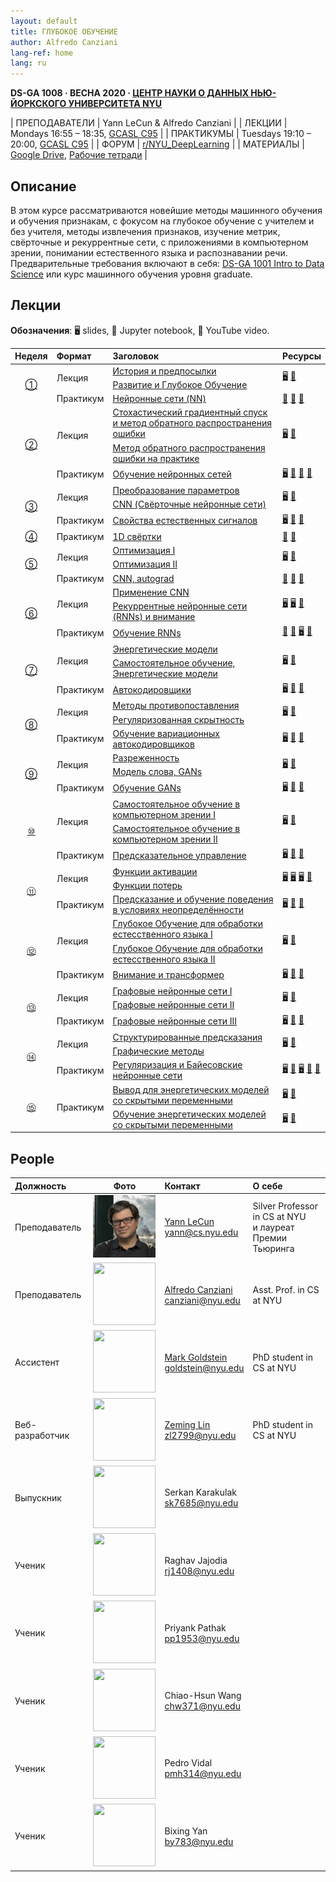 ```yaml
---
layout: default
title: ГЛУБОКОЕ ОБУЧЕНИЕ
author: Alfredo Canziani
lang-ref: home
lang: ru
---
```


<!-- **DS-GA 1008 · SPRING 2020 · [NYU CENTER FOR DATA SCIENCE](http://cds.nyu.edu/)** -->

**DS-GA 1008 · ВЕСНА 2020 · [ЦЕНТР НАУКИ О ДАННЫХ НЬЮ-ЙОРКСКОГО УНИВЕРСИТЕТА NYU](http://cds.nyu.edu/)**

<!-- | INSTRUCTORS | Yann LeCun & Alfredo Canziani |
| LECTURES    | Mondays 16:55 – 18:35, [GCASL C95](http://library.nyu.edu/services/campus-media/classrooms/gcasl-c95/) |
| PRACTICA    | Tuesdays 19:10 – 20:00, [GCASL C95](http://library.nyu.edu/services/campus-media/classrooms/gcasl-c95/) |
| FORUM       | [r/NYU_DeepLearning](https://www.reddit.com/r/NYU_DeepLearning/) |
| MATERIAL    | [Google Drive](https://bitly.com/DLSP20), [Notebooks](https://github.com/Atcold/pytorch-Deep-Learning) | -->

| ПРЕПОДАВАТЕЛИ | Yann LeCun & Alfredo Canziani |
| ЛЕКЦИИ        | Mondays 16:55 – 18:35, [GCASL C95](http://library.nyu.edu/services/campus-media/classrooms/gcasl-c95/) |
| ПРАКТИКУМЫ    | Tuesdays 19:10 – 20:00, [GCASL C95](http://library.nyu.edu/services/campus-media/classrooms/gcasl-c95/) |
| ФОРУМ         | [r/NYU_DeepLearning](https://www.reddit.com/r/NYU_DeepLearning/) |
| МАТЕРИАЛЫ     | [Google Drive](https://bitly.com/DLSP20), [Рабочие тетради](https://github.com/Atcold/pytorch-Deep-Learning) |


<!-- ## Description -->

## Описание

<!-- This course concerns the latest techniques in deep learning and representation learning, focusing on supervised and unsupervised deep learning, embedding methods, metric learning, convolutional and recurrent nets, with applications to computer vision, natural language understanding, and speech recognition. The prerequisites include: [DS-GA 1001 Intro to Data Science](https://cds.nyu.edu/academics/ms-curriculum/) or a graduate-level machine learning course. -->

В этом курсе рассматриваются новейшие методы машинного обучения и обучения признакам, с фокусом на глубокое обучение с учителем и без учителя, методы извлечения признаков, изучение метрик, свёрточные и рекуррентные сети, с приложениями в компьютерном зрении, понимании естественного языка и распознавании речи. Предварительные требования включают в себя: [DS-GA 1001 Intro to Data Science](https://cds.nyu.edu/academics/ms-curriculum/) или курс машинного обучения уровня graduate.

<!-- ## Lectures -->

## Лекции

**Обозначения**: 🖥 slides, 📓 Jupyter notebook, 🎥 YouTube video.

<table>
<!-- =============================== HEADER ================================ -->
  <thead>
    <tr>
      <th>Неделя</th>
      <th align="left">Формат</th>
      <th align="left">Заголовок</th>
      <th align="left">Ресурсы</th>
    </tr>
  </thead>
  <tbody>
<!-- =============================== WEEK 1 ================================ -->
    <tr>
      <td rowspan="3" align="center"><a href="{{site.baseurl}}/ru/week01/01">①</a></td>
      <td rowspan="2">Лекция</td>
      <td><a href="{{site.baseurl}}/ru/week01/01-1">История и предпосылки</a></td>
      <td rowspan="2">
        <a href="https://drive.google.com/open?id=1Q7LtZyIS1f3TfeTGll3aDtWygh3GAfCb">🖥️</a>
        <a href="https://www.youtube.com/watch?v=0bMe_vCZo30">🎥</a>
      </td>
    </tr>
    <tr><td><a href="{{site.baseurl}}/ru/week01/01-2">Развитие и Глубокое Обучение</a></td></tr>
    <tr>
      <td rowspan="1">Практикум</td>
      <td><a href="{{site.baseurl}}/ru/week01/01-3">Нейронные сети (NN)</a></td>
      <td>
        <a href="https://github.com/Atcold/pytorch-Deep-Learning/blob/master/01-tensor_tutorial.ipynb">📓</a>
        <a href="https://github.com/Atcold/pytorch-Deep-Learning/blob/master/02-space_stretching.ipynb">📓</a>
        <a href="https://www.youtube.com/watch?v=5_qrxVq1kvc">🎥</a>
      </td>
    </tr>
<!-- =============================== WEEK 2 ================================ -->
    <tr>
      <td rowspan="3" align="center"><a href="{{site.baseurl}}/ru/week02/02">②</a></td>
      <td rowspan="2">Лекция</td>
      <td><a href="{{site.baseurl}}/ru/week02/02-1">Стохастический градиентный спуск и метод обратного распространения ошибки</a></td>
      <td rowspan="2">
        <a href="https://drive.google.com/open?id=1w2jV_BT2hWzfOKBR02x_rB4-dfVUI6SR">🖥️</a>
        <a href="https://www.youtube.com/watch?v=d9vdh3b787Y">🎥</a>
      </td>
    </tr>
    <tr><td><a href="{{site.baseurl}}/ru/week02/02-2">Метод обратного распространения ошибки на практике</a></td></tr>
    <tr>
      <td rowspan="1">Практикум</td>
      <td><a href="{{site.baseurl}}/ru/week02/02-3">Обучение нейронных сетей</a></td>
      <td>
        <a href="https://github.com/Atcold/pytorch-Deep-Learning/blob/master/slides/01%20-%20Spiral%20classification.pdf">🖥</a>
        <a href="https://github.com/Atcold/pytorch-Deep-Learning/blob/master/04-spiral_classification.ipynb">📓</a>
        <a href="https://github.com/Atcold/pytorch-Deep-Learning/blob/master/05-regression.ipynb">📓</a>
        <a href="https://www.youtube.com/watch?v=WAn6lip5oWk">🎥</a>
      </td>
    </tr>
<!-- =============================== WEEK 3 ================================ -->
    <tr>
      <td rowspan="3" align="center"><a href="{{site.baseurl}}/ru/week03/03">③</a></td>
      <td rowspan="2">Лекция</td>
      <td><a href="{{site.baseurl}}/ru/week03/03-1">Преобразование параметров</a></td>
      <td rowspan="2">
        <a href="https://drive.google.com/open?id=18UFaOGNKKKO5TYnSxr2b8dryI-PgZQmC">🖥️</a>
        <a href="https://youtu.be/FW5gFiJb-ig">🎥</a>
      </td>
    </tr>
    <tr><td><a href="{{site.baseurl}}/ru/week03/03-2">CNN (Свёрточные нейронные сети)</a></td></tr>
    <tr>
      <td rowspan="1">Практикум</td>
      <td><a href="{{site.baseurl}}/ru/week03/03-3">Свойства естественных сигналов</a></td>
      <td>
        <a href="https://github.com/Atcold/pytorch-Deep-Learning/blob/master/slides/02%20-%20CNN.pdf">🖥</a>
        <a href="https://github.com/Atcold/pytorch-Deep-Learning/blob/master/06-convnet.ipynb">📓</a>
        <a href="https://youtu.be/kwPWpVverkw">🎥</a>
      </td>
    </tr>
<!-- =============================== WEEK 4 ================================ -->
    <tr>
      <td rowspan="1" align="center"><a href="{{site.baseurl}}/ru/week04/04">④</a></td>
      <td rowspan="1">Практикум</td>
      <td><a href="{{site.baseurl}}/ru/week04/04-1">1D свёртки</a></td>
      <td>
        <a href="https://github.com/Atcold/pytorch-Deep-Learning/blob/master/07-listening_to_kernels.ipynb">📓</a>
        <a href="https://youtu.be/OrBEon3VlQg">🎥</a>
      </td>
    </tr>
<!-- =============================== WEEK 5 ================================ -->
    <tr>
      <td rowspan="3" align="center"><a href="{{site.baseurl}}/ru/week05/05">⑤</a></td>
      <td rowspan="2">Лекция</td>
      <td><a href="{{site.baseurl}}/ru/week05/05-1">Оптимизация I</a></td>
      <td rowspan="2">
        <a href="https://drive.google.com/open?id=1pwlGN6hDFfEYQqBqcMjWbe4yfBDTxsab">🖥️</a>
        <a href="https://youtu.be/--NZb480zlg">🎥</a>
      </td>
    </tr>
    <tr><td><a href="{{site.baseurl}}/ru/week05/05-2">Оптимизация II</a></td></tr>
    <tr>
      <td rowspan="1">Практикум</td>
      <td><a href="{{site.baseurl}}/ru/week05/05-3">CNN, autograd</a></td>
      <td>
        <a href="https://github.com/Atcold/pytorch-Deep-Learning/blob/master/03-autograd_tutorial.ipynb">📓</a>
        <a href="https://github.com/Atcold/pytorch-Deep-Learning/blob/master/extra/b-custom_grads.ipynb">📓</a>
        <a href="https://youtu.be/eEzCZnOFU1w">🎥</a>
      </td>
    </tr>
<!-- =============================== WEEK 6 ================================ -->
    <tr>
      <td rowspan="3" align="center"><a href="{{site.baseurl}}/ru/week06/06">⑥</a></td>
      <td rowspan="2">Лекция</td>
      <td><a href="{{site.baseurl}}/ru/week06/06-1">Применение CNN</a></td>
      <td rowspan="2">
        <a href="https://drive.google.com/open?id=1opT7lV0IRYJegtZjuHsKhlsM5L7GpGL1">🖥️</a>
        <a href="https://drive.google.com/open?id=1sdeVBC3nuh5Zkm2sqzdScEicRvLc_v-F">🖥️</a>
        <a href="https://youtu.be/ycbMGyCPzvE">🎥</a>
      </td>
    </tr>
    <tr><td><a href="{{site.baseurl}}/ru/week06/06-2">Рекуррентные нейронные сети (RNNs) и внимание</a></td></tr>
    <tr>
      <td rowspan="1">Практикум</td>
      <td><a href="{{site.baseurl}}/ru/week06/06-3">Обучение RNNs</a></td>
      <td>
        <a href="https://github.com/Atcold/pytorch-Deep-Learning/blob/master/08-seq_classification.ipynb">📓</a>
        <a href="https://github.com/Atcold/pytorch-Deep-Learning/blob/master/09-echo_data.ipynb">📓</a>
        <a href="https://github.com/Atcold/pytorch-Deep-Learning/blob/master/slides/04%20-%20RNN.pdf">🖥️</a>
        <a href="https://youtu.be/8cAffg2jaT0">🎥</a>
      </td>
    </tr>
<!-- =============================== WEEK 7 ================================ -->
    <tr>
      <td rowspan="3" align="center"><a href="{{site.baseurl}}/ru/week07/07">⑦</a></td>
      <td rowspan="2">Лекция</td>
      <td><a href="{{site.baseurl}}/ru/week07/07-1">Энергетические модели</a></td>
      <td rowspan="2">
        <a href="https://drive.google.com/open?id=1z8Dz1YtkOEJpU-gh5RIjORs3GGqkYJQa">🖥️</a>
        <a href="https://youtu.be/tVwV14YkbYs">🎥</a>
      </td>
    </tr>
    <tr><td><a href="{{site.baseurl}}/ru/week07/07-2">Самостоятельное обучение, Энергетические модели</a></td></tr>
    <tr>
      <td rowspan="1">Практикум</td>
      <td><a href="{{site.baseurl}}/ru/week07/07-3">Автокодировщики</a></td>
      <td>
        <a href="https://github.com/Atcold/pytorch-Deep-Learning/blob/master/slides/05%20-%20Generative%20models.pdf">🖥️</a>
        <a href="https://github.com/Atcold/pytorch-Deep-Learning/blob/master/10-autoencoder.ipynb">📓</a>
        <a href="https://youtu.be/bggWQ14DD9M">🎥</a>
      </td>
    </tr>
<!-- =============================== WEEK 8 ================================ -->
    <tr>
      <td rowspan="3" align="center"><a href="{{site.baseurl}}/ru/week08/08">⑧</a></td>
      <td rowspan="2">Лекция</td>
      <td><a href="{{site.baseurl}}/ru/week08/08-1">Методы противопоставления</a></td>
      <td rowspan="2">
        <a href="https://drive.google.com/open?id=1Zo_PyBEO6aNt0GV74kj8MQL7kfHdIHYO">🖥️</a>
        <a href="https://youtu.be/ZaVP2SY23nc">🎥</a>
      </td>
    </tr>
    <tr><td><a href="{{site.baseurl}}/ru/week08/08-2">Регуляризованная скрытность</a></td></tr>
    <tr>
      <td rowspan="1">Практикум</td>
      <td><a href="{{site.baseurl}}/ru/week08/08-3">Обучение вариационных автокодировщиков</a></td>
      <td>
        <a href="https://github.com/Atcold/pytorch-Deep-Learning/blob/master/slides/05%20-%20Generative%20models.pdf">🖥️</a>
        <a href="https://github.com/Atcold/pytorch-Deep-Learning/blob/master/11-VAE.ipynb">📓</a>
        <a href="https://youtu.be/7Rb4s9wNOmc">🎥</a>
      </td>
    </tr>
<!-- =============================== WEEK 9 ================================ -->
    <tr>
      <td rowspan="3" align="center"><a href="{{site.baseurl}}/ru/week09/09">⑨</a></td>
      <td rowspan="2">Лекция</td>
      <td><a href="{{site.baseurl}}/ru/week09/09-1">Разреженность</a></td>
      <td rowspan="2">
        <a href="https://drive.google.com/open?id=1wJRzhjSqlrSqEpX4Omagb_gdIkQ5f-6K">🖥️</a>
        <a href="https://youtu.be/Pgct8PKV7iw">🎥</a>
      </td>
    </tr>
    <tr><td><a href="{{site.baseurl}}/ru/week09/09-2">Модель слова, GANs</a></td></tr>
    <tr>
      <td rowspan="1">Практикум</td>
      <td><a href="{{site.baseurl}}/ru/week09/09-3">Обучение GANs</a></td>
      <td>
        <a href="https://github.com/Atcold/pytorch-Deep-Learning/blob/master/slides/05%20-%20Generative%20models.pdf">🖥️</a>
        <a href="https://github.com/pytorch/examples/tree/master/dcgan">📓</a>
        <a href="https://youtu.be/xYc11zyZ26M">🎥</a>
      </td>
    </tr>
<!-- =============================== WEEK 10 =============================== -->
    <tr>
      <td rowspan="3" align="center"><a href="{{site.baseurl}}/ru/week10/10">⑩</a></td>
      <td rowspan="2">Лекция</td>
      <td><a href="{{site.baseurl}}/ru/week10/10-1">Самостоятельное обучение в компьютерном зрении I</a></td>
      <td rowspan="2">
        <a href="https://drive.google.com/open?id=16lsnDN2HIBTcRucbVKY5B_U16c0tNQhR">🖥️</a>
        <a href="https://youtu.be/0KeR6i1_56g">🎥</a>
      </td>
    </tr>
    <tr><td><a href="{{site.baseurl}}/ru/week10/10-2">Самостоятельное обучение в компьютерном зрении II</a></td></tr>
    <tr>
      <td rowspan="1">Практикум</td>
      <td><a href="{{site.baseurl}}/ru/week10/10-3">Предсказательное управление</a></td>
      <td>
        <a href="https://github.com/Atcold/pytorch-Deep-Learning/blob/master/slides/09%20-%20Controller%20learning.pdf">🖥️</a>
        <a href="https://github.com/Atcold/pytorch-Deep-Learning/blob/master/14-truck_backer-upper.ipynb">📓</a>
        <a href="https://youtu.be/A3klBqEWR-I">🎥</a>
      </td>
    </tr>
<!-- =============================== WEEK 11 =============================== -->
    <tr>
      <td rowspan="3" align="center"><a href="{{site.baseurl}}/ru/week11/11">⑪</a></td>
      <td rowspan="2">Лекция</td>
      <td><a href="{{site.baseurl}}/ru/week11/11-1">Функции активации</a></td>
      <td rowspan="2">
        <a href="https://drive.google.com/file/d/1AzFVLG7D4NK6ugh60f0cJQGYF5OL2sUB">🖥️</a>
        <a href="https://drive.google.com/file/d/1rkiZy0vjZqE2w7baVWvxwfAGae0Eh1Wm">🖥️</a>
        <a href="https://drive.google.com/file/d/1tryOlVAFmazLLZusD2-UfReFMkPk5hPk">🖥️</a>
        <a href="https://youtu.be/bj1fh3BvqSU">🎥</a>
      </td>
    </tr>
    <tr><td><a href="{{site.baseurl}}/ru/week11/11-2">Функции потерь</a></td></tr>
    <tr>
      <td rowspan="1">Практикум</td>
      <td><a href="{{site.baseurl}}/ru/week11/11-3">Предсказание и обучение поведения в условиях неопределённости</a></td>
      <td>
        <a href="http://bit.ly/PPUU-slides">🖥️</a>
        <a href="http://bit.ly/PPUU-code">📓</a>
        <a href="https://youtu.be/VcrCr-KNBHc">🎥</a>
      </td>
    </tr>
<!-- =============================== WEEK 12 =============================== -->
    <tr>
      <td rowspan="3" align="center"><a href="{{site.baseurl}}/ru/week12/12">⑫</a></td>
      <td rowspan="2">Лекция</td>
      <td><a href="{{site.baseurl}}/ru/week12/12-1">Глубокое Обучение для обработки естесственного языка I</a></td>
      <td rowspan="2">
        <a href="https://drive.google.com/file/d/149m3wRavTp4DQZ6RJTej8KP8gv4jnkPW/">🖥️</a>
        <a href="https://youtu.be/6D4EWKJgNn0">🎥</a>
      </td>
    </tr>
    <tr><td><a href="{{site.baseurl}}/ru/week12/12-2">Глубокое Обучение для обработки естесственного языка II</a></td></tr>
    <tr>
      <td rowspan="1">Практикум</td>
      <td><a href="{{site.baseurl}}/ru/week12/12-3">Внимание и трансформер</a></td>
      <td>
        <a href="https://github.com/Atcold/pytorch-Deep-Learning/blob/master/slides/10%20-%20Attention%20%26%20transformer.pdf">🖥️</a>
        <a href="https://github.com/Atcold/pytorch-Deep-Learning/blob/master/15-transformer.ipynb">📓</a>
        <a href="https://youtu.be/f01J0Dri-6k">🎥</a>
      </td>
    </tr>
<!-- =============================== WEEK 13 =============================== -->
    <tr>
      <td rowspan="3" align="center"><a href="{{site.baseurl}}/ru/week13/13">⑬</a></td>
      <td rowspan="2">Лекция</td>
      <td><a href="{{site.baseurl}}/ru/week13/13-1">Графовые нейронные сети I</a></td>
      <td rowspan="2">
        <a href="https://drive.google.com/file/d/1oq-nZE2bEiQjqBlmk5_N_rFC8LQY0jQr/">🖥️</a>
        <a href="https://youtu.be/Iiv9R6BjxHM">🎥</a>
      </td>
    </tr>
    <tr><td><a href="{{site.baseurl}}/ru/week13/13-2">Графовые нейронные сети II</a></td></tr>
    <tr>
      <td rowspan="1">Практикум</td>
      <td><a href="{{site.baseurl}}/ru/week13/13-3">Графовые нейронные сети III</a></td>
      <td>
        <a href="https://github.com/Atcold/pytorch-Deep-Learning/blob/master/slides/11%20-%20GCN.pdf">🖥️</a>
        <a href="https://github.com/Atcold/pytorch-Deep-Learning/blob/master/16-gated_GCN.ipynb">📓</a>
        <a href="https://youtu.be/2aKXWqkbpWg">🎥</a>
      </td>
    </tr>
<!-- =============================== WEEK 14 =============================== -->
    <tr>
      <td rowspan="3" align="center"><a href="{{site.baseurl}}/ru/week14/14">⑭</a></td>
      <td rowspan="2">Лекция</td>
      <td><a href="{{site.baseurl}}/ru/week14/14-1">Структурированные предсказания</a></td>
      <td rowspan="2">
        <a href="https://drive.google.com/file/d/1qBu-2hYWaGYEXeX7kAU8O4S2RZ1hMjsk/">🖥️</a>
        <a href="https://youtu.be/gYayCG6YyO8">🎥</a>
      </td>
    </tr>
    <tr><td><a href="{{site.baseurl}}/ru/week14/14-2">Графические методы</a></td></tr>
    <tr>
      <td rowspan="1">Практикум</td>
      <td><a href="{{site.baseurl}}/ru/week14/14-3">Регуляризация и Байесовские нейронные сети</a></td>
      <td>
        <a href="https://github.com/Atcold/pytorch-Deep-Learning/blob/master/slides/07%20-%20Regularisation.pdf">🖥️</a>
        <a href="https://github.com/Atcold/pytorch-Deep-Learning/blob/master/12-regularization.ipynb">📓</a>
        <a href="https://github.com/Atcold/pytorch-Deep-Learning/blob/master/slides/08%20-%20Bayesian%20NN.pdf">🖥️</a>
        <a href="https://github.com/Atcold/pytorch-Deep-Learning/blob/master/13-bayesian_nn.ipynb">📓</a>
        <a href="https://youtu.be/DL7iew823c0">🎥</a>
      </td>
    </tr>
<!-- =============================== WEEK 15 =============================== -->
    <tr>
      <td rowspan="2" align="center"><a href="{{site.baseurl}}/ru/week15/15">⑮</a></td>
      <td rowspan="2">Практикум</td>
      <td><a href="{{site.baseurl}}/ru/week15/15-1">Вывод для энергетических моделей со скрытыми переменными</a></td>
      <td rowspan="1">
        <a href="https://github.com/Atcold/pytorch-Deep-Learning/blob/master/slides/12%20-%20EBM.pdf">🖥️</a>
        <a href="https://youtu.be/sbhr2wjU1-I">🎥</a>
      </td>
    </tr>
    <tr>
      <td><a href="{{site.baseurl}}/ru/week15/15-2">Обучение энергетических моделей со скрытыми переменными</a></td>
      <td rowspan="1">
        <a href="https://github.com/Atcold/pytorch-Deep-Learning/blob/master/slides/12%20-%20EBM.pdf">🖥️</a>
        <a href="https://youtu.be/XLSb1Cs1Jao">🎥</a>
      </td>
    </tr>
  </tbody>
</table>


## People

| Должность | Фото | Контакт | О себе |
|:-----|:-----:|:--------|:------|
|Преподаватель|<img src="../images/Yann.png" width="100" height="100">|<a href="https://twitter.com/ylecun">Yann LeCun</a><br>yann@cs.nyu.edu|Silver Professor in CS at NYU<br>и лауреат Премии Тьюринга|
|Преподаватель|<img src="https://avatars1.githubusercontent.com/u/2119355" width="100" height="100">|<a href="https://twitter.com/alfcnz">Alfredo Canziani</a><br>canziani@nyu.edu|Asst. Prof. in CS at NYU|
|Ассистент|<img src="https://pbs.twimg.com/profile_images/1186879808845860864/czRv3g1G_400x400.jpg" width="100" height="100">|<a href="https://twitter.com/marikgoldstein">Mark Goldstein</a><br>goldstein@nyu.edu|PhD student in CS at NYU|
|Веб-разработчик|<img src="https://pbs.twimg.com/profile_images/673997980370927616/vMXf545j_400x400.jpg" width="100" height="100">|<a href="https://twitter.com/ebetica">Zeming Lin</a><br>zl2799@nyu.edu|PhD student in CS at NYU|
|Выпускник|<img src="https://st3.depositphotos.com/13159112/17145/v/450/depositphotos_171453724-stock-illustration-default-avatar-profile-icon-grey.jpg" width="100" height="100">|Serkan Karakulak <br>sk7685@nyu.edu|
|Ученик|<img src="https://st3.depositphotos.com/13159112/17145/v/450/depositphotos_171453724-stock-illustration-default-avatar-profile-icon-grey.jpg" width="100" height="100">|Raghav Jajodia <br>rj1408@nyu.edu|
|Ученик|<img src="https://st3.depositphotos.com/13159112/17145/v/450/depositphotos_171453724-stock-illustration-default-avatar-profile-icon-grey.jpg" width="100" height="100">|Priyank Pathak <br>pp1953@nyu.edu|
|Ученик|<img src="https://st3.depositphotos.com/13159112/17145/v/450/depositphotos_171453724-stock-illustration-default-avatar-profile-icon-grey.jpg" width="100" height="100">|Chiao-Hsun Wang <br>chw371@nyu.edu|
|Ученик|<img src="https://st3.depositphotos.com/13159112/17145/v/450/depositphotos_171453724-stock-illustration-default-avatar-profile-icon-grey.jpg" width="100" height="100">|Pedro Vidal<br>pmh314@nyu.edu|
|Ученик|<img src="https://st3.depositphotos.com/13159112/17145/v/450/depositphotos_171453724-stock-illustration-default-avatar-profile-icon-grey.jpg" width="100" height="100">|Bixing Yan <br>by783@nyu.edu|
